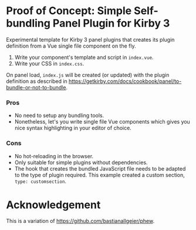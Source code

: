 # Proof of Concept: Simple Self-bundling Panel Plugin for Kirby 3

Experimental template for Kirby 3 panel plugins that creates its plugin definition from a Vue single file component on the fly.

1. Write your component's template and script in `index.vue`.
2. Write your CSS in `index.css`.

On panel load, `index.js` will be created (or updated) with the plugin definition as described in <https://getkirby.com/docs/cookbook/panel/to-bundle-or-not-to-bundle>.

### Pros

-   No need to setup any bundling tools.
-   Nonetheless, let's you write single file Vue components which gives you nice syntax highlighting in your editor of choice.

### Cons

-   No hot-reloading in the browser.
-   Only suitable for simple plugins without dependencies.
-   The hook that creates the bundled JavaScript file needs to be adapted to the type of plugin required. This example created a custom section, `type: customsection`.

# Acknowledgement

This is a variation of <https://github.com/bastianallgeier/phew>.
